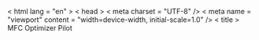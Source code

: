 < html lang = "en" >
< head >
  < meta charset = "UTF-8" />
  < meta name = "viewport" content = "width=device-width, initial-scale=1.0" />
  < title > MFC Optimizer Pilot</title>
  <script src = "https://cdn.jsdelivr.net/npm/chart.js" ></ script >
  < script src= "https://cdn.jsdelivr.net/npm/@tensorflow/tfjs" ></ script >
  < script src= "/ollama-api/noesis.js" ></ script >
  < style >
    body {
      font-family: 'Segoe UI', sans - serif;
margin: 0;
padding: 0;
background - color: #f9f9f9;
      color: #333;
    }
    header {
      background-color: #1a202c;
      color: white;
padding: 15px;
text - align: center;
font - size: 24px;
    }
    .tabs {
      display: flex;
justify - content: center;
margin - top: 10px;
    }
    .tab {
      margin: 0 10px;
padding: 10px 20px;
cursor: pointer;
background: #e2e8f0;
      border - radius: 5px;
    }
    .tab.active {
background: #4a5568;
      color: white;
}
    .container {
      padding: 20px;
max - width: 1200px;
margin: auto;
    }
    .panel {
      display: none;
background: white;
padding: 20px;
border - radius: 8px;
box - shadow: 0 0 10px rgba(0,0,0,0.1);
    }
    .panel.active {
display: block;
}
label, select, input, button, textarea {
      display: block;
margin - top: 10px;
width: 100 %;
    }
    canvas {
      margin-top: 20px;
max - width: 100 %;
    }
    .input - section {
    margin - bottom: 20px;
}
    .tooltip {
      font-size: 12px;
color: gray;
    }
    .chat - container {
    max - height: 300px;
    overflow - y: auto;
border: 1px solid #ddd;
      padding: 10px;
background: #f1f1f1;
    }
    .chat - msg {
    margin - bottom: 10px;
}
  </ style >
</ head >
< body >
  < header > MFC Optimizer Pilot(LLM-Enhanced)</ header >

  < div class= "tabs" >
    < div class= "tab active" onclick = "switchTab('inputTab')" > Inputs </ div >
    < div class= "tab" onclick = "switchTab('resultsTab')" > Results </ div >
    < div class= "tab" onclick = "switchTab('graphsTab')" > Graphs </ div >
    < div class= "tab" onclick = "switchTab('aiTab')" > AI Assistant </ div >
  </ div >

  < div class= "container" >
    < !--Input Tab-- >
    < div id = "inputTab" class= "panel active" >
      < div class= "input-section" >
        < label for= "inputCE" > Coulombic Efficiency(%) </ label >
        < input id = "inputCE" type = "number" value = "70" min = "0" max = "100" />

        < label for= "inputCOD" > COD Removal(%) </ label >
        < input id = "inputCOD" type = "number" value = "70" min = "0" max = "100" />

        < label for= "inputMicrobe" > Microbe Type < span class= "tooltip" > (e.g.Geobacter) </ span ></ label >
        < input list = "microbes" id = "inputMicrobe" />
        < datalist id = "microbes" >
          < option value = "Geobacter" />
          < option value = "Shewanella" />
          < option value = "Pseudomonas aeruginosa" />
          < option value = "Yeast" />
          < option value = "Best option" />
        </ datalist >

        < label for= "inputSubstrate" > Substrate Composition </ label >
        < input list = "substrates" id = "inputSubstrate" />
        < datalist id = "substrates" >
          < option value = "Starch" />
          < option value = "Molasses" />
          < option value = "Acetate" />
          < option value = "Best option" />
        </ datalist >

        < label for= "inputEnzyme" > Enzyme Type </ label >
        < input id = "inputEnzyme" type = "text" value = "mtrC" />

        < label for= "inputVoltage" > Cell Voltage(V) </ label >
        < input id = "inputVoltage" type = "number" value = "0.4" step = "0.01" min = "0" />

        < label for= "inputTimeScale" > Simulation Duration </ label >
        < select id = "inputTimeScale" >
          < option value = "24" > 24 Hours </ option >
          < option value = "168" > 7 Days </ option >
          < option value = "720" > 30 Days </ option >
        </ select >

        < button onclick = "simulateMFC()" > Simulate </ button >
        < button onclick = "loadPrevious()" > Load Previous </ button >
        < button onclick = "resetInputs()" > Reset </ button >
      </ div >
    </ div >

    < !--Results Tab-- >
    < div id = "resultsTab" class= "panel" >
      < h2 > Simulation Results </ h2 >
      < div id = "numericOutput" ></ div >
    </ div >

    < !--Graphs Tab-- >
    < div id = "graphsTab" class= "panel" >
      < h2 > Graphs </ h2 >
      < canvas id = "chartPower" ></ canvas >
      < canvas id = "chartVoltage" ></ canvas >
      < canvas id = "chartResistance" ></ canvas >
    </ div >

    < !--AI Assistant Tab -->
    <div id="aiTab" class= "panel" >
      < h2 > AI Optimization Assistant</h2>
      <div class= "chat-container" id = "chatBox" ></ div >
      < textarea id = "aiInput" placeholder = "Ask the optimizer anything..." rows = "3" ></ textarea >
      < button onclick = "sendAIQuery()" > Send </ button >
    </ div >
  </ div >

  < script >
    function switchTab(tabId) {
    document.querySelectorAll('.tab').forEach(tab => tab.classList.remove('active'));
    document.querySelectorAll('.panel').forEach(panel => panel.classList.remove('active'));
    document.querySelector(`.tab[onclick *= "${tabId}"]`).classList.add('active');
    document.getElementById(tabId).classList.add('active');
}

function simulateMFC()
{
    const CE = parseFloat(document.getElementById('inputCE').value);
    const COD = parseFloat(document.getElementById('inputCOD').value);
    const E = parseFloat(document.getElementById('inputVoltage').value);
    const hours = parseInt(document.getElementById('inputTimeScale').value);
    const microbe = document.getElementById('inputMicrobe').value;
    const substrate = document.getElementById('inputSubstrate').value;
    const enzyme = document.getElementById('inputEnzyme').value;

    const COD_input = 20;
    const e_per_g_COD = 0.00834;
    const Faraday = 96485;
    const COD_removed = COD_input * (COD / 100);
    const mol_e = COD_removed * e_per_g_COD;
    const total_charge = mol_e * Faraday * (CE / 100);
    const power = (total_charge * E / (3600 * hours)).toFixed(3);
    const voltage_drop = (E * (1 - CE / 100)).toFixed(3);
    const internal_resistance = ((E - voltage_drop) / (total_charge / (3600 * hours))).toFixed(2);

    document.getElementById("numericOutput").innerHTML =
        `< strong > Power Output:</ strong > ${ power}
    W / m²< br >

     < strong > Voltage Drop:</ strong > ${ voltage_drop}
    V<br>
     < strong > Internal Resistance:</ strong > ${ internal_resistance}
    Ω<br>
     < strong > Microbe:</ strong > ${ microbe}, < strong > Substrate:</ strong > ${ substrate}, < strong > Enzyme:</ strong > ${ enzyme}`;

localStorage.setItem('lastSim', JSON.stringify({ CE, COD, E, hours, microbe, substrate, enzyme, power, voltage_drop, internal_resistance }));
renderCharts(hours, power, voltage_drop, internal_resistance);
switchTab('resultsTab');
    }

    function loadPrevious()
{
    const data = JSON.parse(localStorage.getItem('lastSim'));
    if (!data) return alert("No previous data.");
    document.getElementById('inputCE').value = data.CE;
    document.getElementById('inputCOD').value = data.COD;
    document.getElementById('inputVoltage').value = data.E;
    document.getElementById('inputTimeScale').value = data.hours;
    document.getElementById('inputMicrobe').value = data.microbe;
    document.getElementById('inputSubstrate').value = data.substrate;
    document.getElementById('inputEnzyme').value = data.enzyme;
    simulateMFC();
}

function resetInputs()
{
    document.getElementById('inputCE').value = 70;
    document.getElementById('inputCOD').value = 70;
    document.getElementById('inputMicrobe').value = '';
    document.getElementById('inputSubstrate').value = '';
    document.getElementById('inputEnzyme').value = 'mtrC';
    document.getElementById('inputVoltage').value = 0.4;
    document.getElementById('inputTimeScale').value = 24;
    document.getElementById('numericOutput').innerHTML = '';
    chartPower?.destroy();
    chartVoltage?.destroy();
    chartResistance?.destroy();
}

let chartPower, chartVoltage, chartResistance;
function renderCharts(hours, power, voltage_drop, resistance)
{
    const labels = Array.from({ length: hours }, (_, i) => i + 1);
    const powers = labels.map(() => parseFloat(power));
    const voltages = labels.map(() => parseFloat(voltage_drop));
    const resistances = labels.map(() => parseFloat(resistance));

    chartPower?.destroy();
    chartVoltage?.destroy();
    chartResistance?.destroy();

    const config = (label, data, color) => ({
    type: 'line',
        data:
        {
            labels,
          datasets: [{ label, data, borderColor: color, fill: false }]
        },
        options:
        {
        responsive: true,
          scales:
            {
            x: { title: { display: true, text: 'Time (h)' } },
            y: { beginAtZero: true }
            }
        }
    });

    chartPower = new Chart(document.getElementById('chartPower'), config("Power Output (W/m²)", powers, 'green'));
    chartVoltage = new Chart(document.getElementById('chartVoltage'), config("Voltage Drop (V)", voltages, 'red'));
    chartResistance = new Chart(document.getElementById('chartResistance'), config("Internal Resistance (Ω)", resistances, 'blue'));
}

const chatBox = document.getElementById('chatBox');
async function sendAIQuery()
{
    const input = document.getElementById('aiInput').value;
    chatBox.innerHTML += `< div class= 'chat-msg' >< strong > You:</ strong > ${ input}</ div >`;
const res = await fetch('http://localhost:11434/api/generate', {

  method: 'POST',
  headers: { 'Content-Type': 'application/json' },
        body: JSON.stringify({ model: "noesis", prompt: input })
      });
const result = await res.json();
chatBox.innerHTML += `< div class= 'chat-msg' >< strong > AI:</ strong > ${ result.response}</ div >`;
document.getElementById('aiInput').value = '';
chatBox.scrollTop = chatBox.scrollHeight;
    }
  </ script >
</ body >
</ html >
